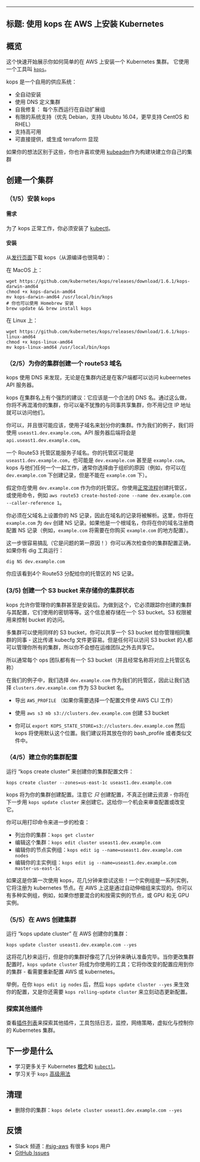 <!--
---
title: Installing Kubernetes on AWS with kops
---
-->

---
标题: 使用 kops 在 AWS 上安装 Kubernetes
---

<!--
## Overview

This quickstart shows you how to easily install a Kubernetes cluster on AWS.
It uses a tool called [`kops`](https://github.com/kubernetes/kops).
-->

## 概览

这个快速开始展示你如何简单的在 AWS 上安装一个 Kubernetes 集群。
它使用一个工具叫 [`kops`](https://github.com/kubernetes/kops)。

<!--
kops is an opinionated provisioning system:

* Fully automated installation
* Uses DNS to identify clusters
* Self-healing: everything runs in Auto-Scaling Groups
* Limited OS support (Debian preferred, Ubuntu 16.04 supported, early support for CentOS & RHEL)
* High-Availability support
* Can directly provision, or generate terraform manifests

If your opinions differ from these you may prefer to build your own cluster using [kubeadm](/docs/admin/kubeadm/) as
a building block.  kops builds on the kubeadm work.
-->

kops 是一个自用的供应系统：

* 全自动安装
* 使用 DNS 定义集群
* 自我修复： 每个东西运行在自动扩展组
* 有限的系统支持（优先 Debian，支持 Ububtu 16.04，更早支持 CentOS 和 RHEL）
* 支持高可用
* 可直接提供，或生成 terraform 显现

如果你的想法区别于这些，你也许喜欢使用 [kubeadm](/docs/admin/kubeadm/)作为构建块建立你自己的集群

<!--
## Creating a cluster

### (1/5) Install kops

#### Requirements

You must have [kubectl](/docs/tasks/tools/install-kubectl/) installed in order for kops to work.
-->

## 创建一个集群

### （1/5）安装 kops

#### 需求

为了 kops 正常工作，你必须安装了 [kubectl](/docs/tasks/tools/install-kubectl/)。

<!--
#### Installation

Download kops from the [releases page](https://github.com/kubernetes/kops/releases) (it is also easy to build from source):
-->

#### 安装

从[发行页面](https://github.com/kubernetes/kops/releases)下载 kops（从源编译也很简单）：

<!--
On MacOS:

```
wget https://github.com/kubernetes/kops/releases/download/1.6.1/kops-darwin-amd64
chmod +x kops-darwin-amd64
mv kops-darwin-amd64 /usr/local/bin/kops
# you can also install using Homebrew
brew update && brew install kops
```

On Linux:

```
wget https://github.com/kubernetes/kops/releases/download/1.6.1/kops-linux-amd64
chmod +x kops-linux-amd64
mv kops-linux-amd64 /usr/local/bin/kops
```
-->

在 MacOS 上：
```
wget https://github.com/kubernetes/kops/releases/download/1.6.1/kops-darwin-amd64
chmod +x kops-darwin-amd64
mv kops-darwin-amd64 /usr/local/bin/kops
# 你也可以使用 Homebrew 安装
brew update && brew install kops
```

在 Linux 上：

```
wget https://github.com/kubernetes/kops/releases/download/1.6.1/kops-linux-amd64
chmod +x kops-linux-amd64
mv kops-linux-amd64 /usr/local/bin/kops
```

<!--
### (2/5) Create a route53 domain for your cluster

kops uses DNS for discovery, both inside the cluster and so that you can reach the kubernetes API server from clients.

kops has a strong opinion on the cluster name: it should be a valid DNS name.  By doing so you will
no longer get your clusters confused, you can share clusters with your colleagues unambiguously,
and you can reach them without relying on remembering an IP address. 

You can, and probably should, use subdomains to divide your clusters.  As our example we will use
`useast1.dev.example.com`.  The API server endpoint will then be `api.useast1.dev.example.com`.

A Route53 hosted zone can serve subdomains.  Your hosted zone could be `useast1.dev.example.com`,
but also `dev.example.com` or even `example.com`.  kops works with any of these, so typically
you choose for organization reasons (e.g. you are allowed to create records under `dev.example.com`,
but not under `example.com`).
-->

### （2/5）为你的集群创建一个 route53 域名

kops 使用 DNS 来发现，无论是在集群内还是在客户端都可以访问 kubeernetes API 服务器。

kops 在集群名上有个强烈的建议：它应该是一个合法的 DNS 名。通过这么做，你将不再混淆你的集群，你可以毫不犹豫的与同事共享集群，你不用记住 IP 地址就可以访问他们。

你可以，并且很可能应该，使用子域名来划分你的集群。作为我们的例子，我们将使用 `useast1.dev.example.com`。API 服务器后端将会是 `api.useast1.dev.example.com`。

一个 Route53 托管区能服务子域名。你的托管区可能是 `useast1.dev.example.com`，也可能是 `dev.example.com` 甚至是 `example.com`。kops 与他们任何一个一起工作，通常你选择由于组织的原因（例如，你可以在 `dev.example.com` 下创建记录，但是不能在 `example.com` 下）。

<!--
Let's assume you're using `dev.example.com` as your hosted zone.  You create that hosted zone using
the [normal process](http://docs.aws.amazon.com/Route53/latest/DeveloperGuide/CreatingNewSubdomain.html), or
with a command such as `aws route53 create-hosted-zone --name dev.example.com --caller-reference 1`.

You must then set up your NS records in the parent domain, so that records in the domain will resolve.  Here,
you would create NS records in `example.com` for `dev`.  If it is a root domain name you would configure the NS
records at your domain registrar (e.g. `example.com` would need to be configured where you bought `example.com`).

This step is easy to mess up (it is the #1 cause of problems!)  You can double-check that
your cluster is configured correctly if you have the dig tool by running:

`dig NS dev.example.com`

You should see the 4 NS records that Route53 assigned your hosted zone.
-->

假定你在使用 `dev.example.com` 作为你的托管区。你使用[正常流程](http://docs.aws.amazon.com/Route53/latest/DeveloperGuide/CreatingNewSubdomain.html)创建托管区，或使用命令，例如 `aws route53 create-hosted-zone --name dev.example.com --caller-reference 1`。

你必须在父域名上设置你的 NS 记录，因此在域名的记录将被解析。这里，你将在 `example.com` 为 `dev` 创建 NS 记录。如果他是一个根域名，你将在你的域名注册商配置 NS 记录（例如，`example.com` 将需要在你购买 `example.com` 的地方配置）。

这一步很容易搞乱（它是问题的第一原因！）你可以再次检查你的集群配置正确，如果你有 dig 工具运行：

`dig NS dev.example.com`

你应该看到4个 Route53 分配给你的托管区的 NS 记录。

<!--
### (3/5) Create an S3 bucket to store your clusters state

kops lets you manage your clusters even after installation.  To do this, it must keep track of the clusters
that you have created, along with their configuration, the keys they are using etc.  This information is stored
in an S3 bucket.  S3 permissions are used to control access to the bucket.

Multiple clusters can use the same S3 bucket, and you can share an S3 bucket between your colleagues that
administer the same clusters - this is much easier than passing around kubecfg files.  But anyone with access
to the S3 bucket will have administrative access to all your clusters, so you don't want to share it beyond
the operations team.

So typically you have one S3 bucket for each ops team (and often the name will correspond
to the name of the hosted zone above!)

In our example, we chose `dev.example.com` as our hosted zone, so let's pick `clusters.dev.example.com` as
the S3 bucket name.

* Export `AWS_PROFILE` (if you need to select a profile for the AWS CLI to work)

* Create the S3 bucket using `aws s3 mb s3://clusters.dev.example.com`

* You can `export KOPS_STATE_STORE=s3://clusters.dev.example.com` and then kops will use this location by default. 
We suggest putting this in your bash profile or similar. 
-->

### (3/5) 创建一个 S3 bucket 来存储你的集群状态

kops 允许你管理你的集群甚至是安装后。为做到这个，它必须跟踪你创建的集群与其配置，它们使用的密钥等等。这个信息被存储在一个 S3 bucket。S3 权限被用来控制 bucket 的访问。

多集群可以使用同样的 S3 bucket，你可以共享一个 S3 bucket 给你管理相同集群的同事 - 这比传递 kubecfg 文件更容易。但是任何可以访问 S3 bucket 的人都可以管理你所有的集群，所以你不会想在运维团队之外去共享它。

所以通常每个 ops 团队都有有一个 S3 bucket（并且经常名称将对应上托管区名称）

在我们的例子中，我们选择 `dev.example.com` 作为我们的托管区，因此让我们选择 `clusters.dev.example.com` 作为 S3 bucket 名。

* 导出 `AWS_PROFILE` （如果你需要选择一个配置文件使 AWS CLI 工作）

* 使用 `aws s3 mb s3://clusters.dev.example.com` 创建 S3 bucket

* 你可以 `export KOPS_STATE_STORE=s3://clusters.dev.example.com` 然后 kops 将使用默认这个位置。我们建议将其放在你的 bash_profile 或者类似文件中。

<!--
### (4/5) Build your cluster configuration

Run "kops create cluster" to create your cluster configuration:

`kops create cluster --zones=us-east-1c useast1.dev.example.com`

kops will create the configuration for your cluster.  Note that it _only_ creates the configuration, it does
not actually create the cloud resources - you'll do that in the next step with a `kops update cluster`.  This
give you an opportunity to review the configuration or change it.

It prints commands you can use to explore further:

* List your clusters with: `kops get cluster`
* Edit this cluster with: `kops edit cluster useast1.dev.example.com`
* Edit your node instance group: `kops edit ig --name=useast1.dev.example.com nodes`
* Edit your master instance group: `kops edit ig --name=useast1.dev.example.com master-us-east-1c`

If this is your first time using kops, do spend a few minutes to try those out!  An instance group is a
set of instances, which will be registered as kubernetes nodes.  On AWS this is implemented via auto-scaling-groups.
You can have several instance groups, for example if you wanted nodes that are a mix of spot and on-demand instances, or
GPU and non-GPU instances.
-->

### （4/5）建立你的集群配置

运行 “kops create cluster” 来创建你的集群配置文件：

`kops create cluster --zones=us-east-1c useast1.dev.example.com`

kops 将为你的集群创建配置。注意它 _只_ 创建配置，不真正创建云资源 - 你将在下一步用 `kops update cluster` 来创建它。这给你一个机会来审查配置或改变它。

你可以用打印命令来进一步的检查：

* 列出你的集群：`kops get cluster`
* 编辑这个集群：`kops edit cluster useast1.dev.example.com`
* 编辑你的节点实例组：`kops edit ig --name=useast1.dev.example.com nodes`
* 编辑你的主实例组：`kops edit ig --name=useast1.dev.example.com master-us-east-1c`

如果这是你第一次使用 kops，花几分钟来尝试这些！一个实例组是一系列实例，它将注册为 kubernetes 节点。在 AWS 上这是通过自动伸缩组来实现的。你可以有多种实例组，例如，如果你想要混合的和按需实例的节点，或 GPU 和无 GPU 实例。

<!--
### (5/5) Create the cluster in AWS

Run "kops update cluster" to create your cluster in AWS:

`kops update cluster useast1.dev.example.com --yes`

That takes a few seconds to run, but then your cluster will likely take a few minutes to actually be ready.
`kops update cluster` will be the tool you'll use whenever you change the configuration of your cluster; it
applies the changes you have made to the configuration to your cluster - reconfiguring AWS or kubernetes as needed.

For example, after you `kops edit ig nodes`, then `kops update cluster --yes` to apply your configuration, and
sometimes you will also have to `kops rolling-update cluster` to roll out the configuration immediately.

Without `--yes`, `kops update cluster` will show you a preview of what it is going to do.  This is handy
for production clusters!
-->

### （5/5）在 AWS 创建集群

运行 “kops update cluster” 在 AWS 创建你的集群：

`kops update cluster useast1.dev.example.com --yes`

这将花几秒来运行，但是你的集群好像花了几分钟来确认准备完毕。当你更改集群配置时，`kops update cluster` 将成为你使用的工具；它将你改变的配置应用到你的集群 - 看需要重新配置 AWS 或 kubernetes。

举例，在你 `kops edit ig nodes` 后，然后 `kops update cluster --yes` 来生效你的配置，又是你还需要 `kops rolling-update cluster` 来立刻动态更新配置。

<!--
### Explore other add-ons

See the [list of add-ons](/docs/concepts/cluster-administration/addons/) to explore other add-ons, including tools for logging, monitoring, network policy, visualization &amp; control of your Kubernetes cluster.

## What's next

* Learn more about Kubernetes [concepts](/docs/concepts/) and [`kubectl`](/docs/user-guide/kubectl-overview/).
* Learn about `kops` [advanced usage](https://github.com/kubernetes/kops)

## Cleanup

* To delete you cluster: `kops delete cluster useast1.dev.example.com --yes`

## Feedback

* Slack Channel: [#sig-aws](https://kubernetes.slack.com/messages/sig-aws/) has a lot of kops users
* [GitHub Issues](https://github.com/kubernetes/kops/issues)
-->

### 探索其他插件

查看[插件列表](/docs/concepts/cluster-administration/addons/)来探索其他插件，工具包括日志，监控，网络策略，虚拟化与控制你的 Kubernetes 集群。

## 下一步是什么

* 学习更多关于 Kubernetes [概念](/docs/concepts/)和 [`kubectl`](/docs/user-guide/kubectl-overview/)。
* 学习关于 `kops` [高级用法](https://github.com/kubernetes/kops)

## 清理

* 删除你的集群：`kops delete cluster useast1.dev.example.com --yes`

## 反馈

* Slack 频道：[#sig-aws](https://kubernetes.slack.com/messages/sig-aws/) 有很多 kops 用户
* [GitHub Issues](https://github.com/kubernetes/kops/issues)
